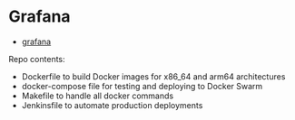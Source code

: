 # Grafana

* [grafana](https://grafana.com/)

Repo contents:
* Dockerfile to build Docker images for x86_64 and arm64 architectures
* docker-compose file for testing and deploying to Docker Swarm
* Makefile to handle all docker commands
* Jenkinsfile to automate production deployments
